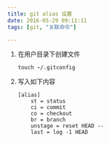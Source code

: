 ```yaml
---
title: git alias 设置
date: 2016-05-29 09:11:11
tags: [git, "关联命令"]

---
```


1. 在用户目录下创建文件

	```
    touch ~/.gitconfig
    ```

2. 写入如下内容

	```
    [alias]
        st = status
        ci = commit
        co = checkout
        br = branch
        unstage = reset HEAD --
        last = log -1 HEAD
    ```
